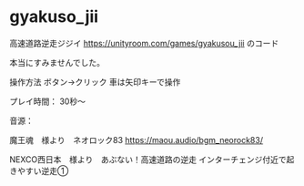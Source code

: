 # gyakuso_jii
高速道路逆走ジジイ https://unityroom.com/games/gyakusou_jii のコード

本当にすみませんでした。

操作方法
ボタン→クリック
車は矢印キーで操作

プレイ時間：
30秒～

音源：

魔王魂　様より　ネオロック83
https://maou.audio/bgm_neorock83/

NEXCO西日本　様より　あぶない！高速道路の逆走
インターチェンジ付近で起きやすい逆走①

